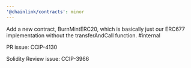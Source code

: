 ```yaml
---
'@chainlink/contracts': minor
---
```


Add a new contract, BurnMintERC20, which is basically just our ERC677 implementation without the transferAndCall function. #internal


PR issue: CCIP-4130

Solidity Review issue: CCIP-3966